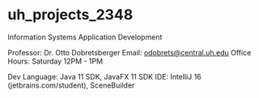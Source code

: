 # uh_projects_2348
Information Systems Application Development

Professor:      Dr. Otto Dobretsberger
Email:          odobrets@central.uh.edu
Office Hours:   Saturday 12PM - 1PM

Dev Language:   Java 11 SDK, JavaFX 11 SDK
IDE:            IntelliJ 16 (jetbrains.com/student), SceneBuilder
